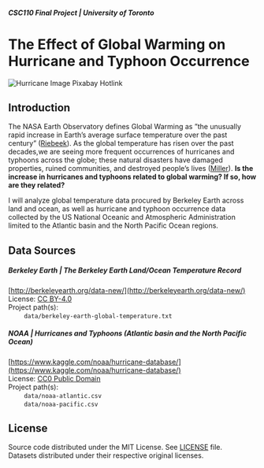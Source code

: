 ##### CSC110 Final Project | University of Toronto

# The Effect of Global Warming on Hurricane and Typhoon Occurrence

![Hurricane Image Pixabay Hotlink](https://cdn.pixabay.com/photo/2011/12/14/12/18/hurricane-11100_1280.jpg)

## Introduction

The  NASA  Earth  Observatory  defines  Global  Warming  as  ”the  unusually  rapid  increase  in  Earth’s  average surface temperature over the past century” ([Riebeek](https://earthobservatory.nasa.gov/features/GlobalWarming)).  As the global temperature has risen over the past decades,we are seeing more frequent occurrences of hurricanes and typhoons across the globe; these natural disasters have damaged properties, ruined communities, and destroyed people’s lives ([Miller](https://www.nationalgeographic.com/magazine/2012/09/extreme-weather-global-climate-change-effects/)). **Is the increase in hurricanes and typhoons related to global warming? If so, how are they related?**

I will analyze global temperature data procured by Berkeley Earth across land and ocean, as well as hurricane and typhoon occurrence data collected by the US National Oceanic and Atmospheric Administration limited to the Atlantic basin and the North Pacific Ocean regions.

## Data Sources

##### Berkeley Earth | The Berkeley Earth Land/Ocean Temperature Record
[http://berkeleyearth.org/data-new/](http://berkeleyearth.org/data-new/)   
License: [CC BY-4.0](https://creativecommons.org/licenses/by/4.0/)   
Project path(s):   
&emsp;&emsp; `data/berkeley-earth-global-temperature.txt`   

##### NOAA | Hurricanes and Typhoons (Atlantic basin and the North Pacific Ocean)
[https://www.kaggle.com/noaa/hurricane-database/](https://www.kaggle.com/noaa/hurricane-database/)   
License: [CC0 Public Domain](https://creativecommons.org/publicdomain/zero/1.0/)   
Project path(s):   
&emsp;&emsp; `data/noaa-atlantic.csv`   
&emsp;&emsp; `data/noaa-pacific.csv`   

## License
Source code distributed under the MIT License. See [LICENSE](https://gitlab.com/sammdu/csc110-final-project/-/blob/master/LICENSE) file.   
Datasets distributed under their respective original licenses.
